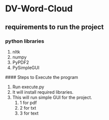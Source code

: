 # DV-Word-Cloud



## requirements to run the project
### python libraries
<ol>
<li> nltk </li>
<li> numpy</li>
<li> PyPDF2</li>
<li>PySimpleGUI</li>
</ol>
#### Steps to Execute the program
<ol>
<li> Run execute.py</li>
<li> It will install required libraries.</li> 
<li>This will run simple GUI for the project.<ol>
<li> 1 for pdf</li>
<li> 2 for txt</li>
<li> 3 for text</li></ol></li>
</ol>